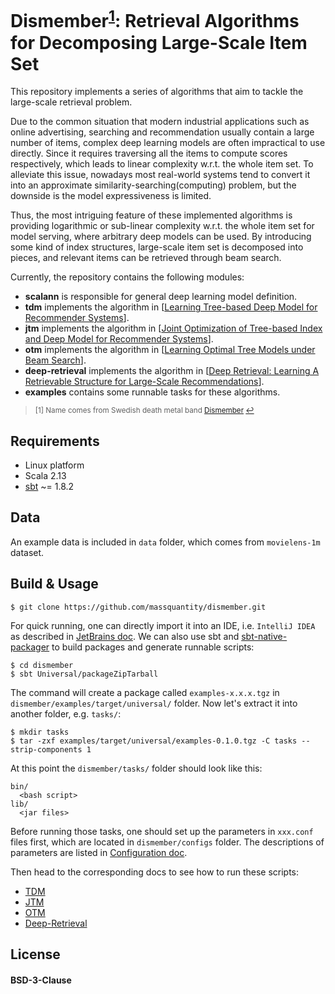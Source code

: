 # Dismember<sup><a href="#fn1" id="ref1">1</a></sup>: Retrieval Algorithms for Decomposing Large-Scale Item Set

This repository implements a series of algorithms that aim to tackle the large-scale retrieval problem.

Due to the common situation that modern industrial applications such as online advertising, searching and recommendation usually contain a large number of items, complex deep learning models are often impractical to use directly. Since it requires traversing all the items to compute scores respectively, which leads to linear complexity w.r.t. the whole item set. To alleviate this issue, nowadays most real-world systems tend to convert it into an approximate similarity-searching(computing) problem, but the downside is the model expressiveness is limited.

Thus, the most intriguing feature of these implemented algorithms is providing logarithmic or sub-linear complexity w.r.t. the whole item set for model serving, where arbitrary deep models can be used. By introducing some kind of index structures, large-scale item set is decomposed into pieces, and relevant items can be retrieved through beam search.

Currently, the repository contains the following modules:

+ **scalann** is responsible for general deep learning model definition.
+ **tdm** implements the algorithm in [[Learning Tree-based Deep Model for Recommender Systems](https://arxiv.org/pdf/1801.02294.pdf)].
+ **jtm** implements the algorithm in [[Joint Optimization of Tree-based Index and Deep Model for Recommender Systems](https://arxiv.org/pdf/1902.07565.pdf)].
+ **otm** implements the algorithm in [[Learning Optimal Tree Models under Beam Search](https://arxiv.org/pdf/2006.15408.pdf)].
+ **deep-retrieval** implements the algorithm in [[Deep Retrieval: Learning A Retrievable Structure for Large-Scale Recommendations](https://arxiv.org/abs/2007.07203)].
+ **examples** contains some runnable tasks for these algorithms.

> <sup id="fn1">[1] Name comes from Swedish death metal band [Dismember](https://en.wikipedia.org/wiki/Dismember_(band)) <a href="#ref1" title="Jump back to footnote 1 in the text.">↩</a></sup>

## Requirements

+ Linux platform
+ Scala 2.13
+ [sbt](https://www.scala-sbt.org/) ~= 1.8.2

## Data

An example data is included in `data` folder, which comes from `movielens-1m` dataset.

## Build & Usage

```shell
$ git clone https://github.com/massquantity/dismember.git
```

For quick running, one can directly import it into an IDE, i.e. `IntelliJ IDEA` as described in [JetBrains doc](https://www.jetbrains.com/help/idea/sbt-support.html#import_sbt). We can also use sbt and [sbt-native-packager](https://sbt-native-packager.readthedocs.io/en/latest/index.html) to build packages and generate runnable scripts:

```shell
$ cd dismember
$ sbt Universal/packageZipTarball
```

The command will create a package called `examples-x.x.x.tgz` in `dismember/examples/target/universal/` folder. Now let's extract it into another folder, e.g. `tasks/`:

```shell
$ mkdir tasks
$ tar -zxf examples/target/universal/examples-0.1.0.tgz -C tasks --strip-components 1
```

At this point the `dismember/tasks/` folder should look like this:

```
bin/
  <bash script>
lib/
  <jar files>
```

Before running those tasks, one should set up the parameters in `xxx.conf` files first, which are located in `dismember/configs` folder. The descriptions of parameters are listed in [Configuration doc](https://github.com/massquantity/dismember/blob/main/doc/configuration.md).

Then head to the corresponding docs to see how to run these scripts:

+ [TDM](https://github.com/massquantity/dismember/blob/main/doc/TDM.md)
+ [JTM](https://github.com/massquantity/dismember/blob/main/doc/JTM.md)
+ [OTM](https://github.com/massquantity/dismember/blob/main/doc/OTM.md)
+ [Deep-Retrieval](https://github.com/massquantity/dismember/blob/main/doc/Deep-Retrieval.md)



## License

#### BSD-3-Clause
